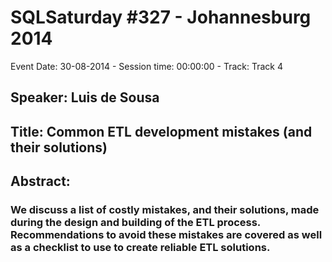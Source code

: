 # SQLSaturday #327 - Johannesburg 2014
Event Date: 30-08-2014 - Session time: 00:00:00 - Track: Track 4
## Speaker: Luis de Sousa
## Title: Common ETL development mistakes (and their solutions)
## Abstract:
### We discuss a list of costly mistakes, and their solutions, made during the design and building of the ETL process. Recommendations to avoid these mistakes are covered as well as a checklist to use to create reliable ETL solutions.
